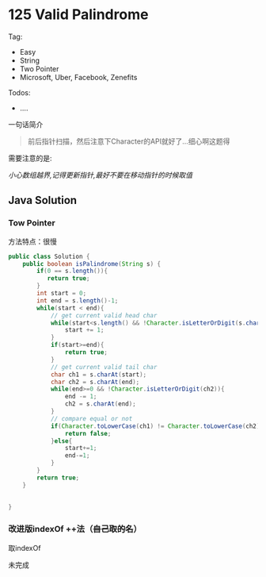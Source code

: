 # 125 Valid Palindrome

Tag:

- Easy
- String
- Two Pointer
- Microsoft, Uber, Facebook, Zenefits

Todos:
- ....

一句话简介

> 前后指针扫描，然后注意下Character的API就好了...细心啊这题得


需要注意的是:

*小心数组越界,记得更新指针,最好不要在移动指针的时候取值*

## Java Solution

### Tow Pointer

方法特点：很慢

```java
public class Solution {
    public boolean isPalindrome(String s) {
        if(0 == s.length()){
           return true; 
        }
        int start = 0;
        int end = s.length()-1;
        while(start < end){
            // get current valid head char
            while(start<s.length() && !Character.isLetterOrDigit(s.charAt(start)) ){
                start += 1;
            }
            if(start>=end){
                return true;
            }
            // get current valid tail char
            char ch1 = s.charAt(start);
            char ch2 = s.charAt(end);
            while(end>=0 && !Character.isLetterOrDigit(ch2)){
                end -= 1;
                ch2 = s.charAt(end);
            }
            // compare equal or not
            if(Character.toLowerCase(ch1) != Character.toLowerCase(ch2)){
                return false;
            }else{
                start+=1;
                end-=1;
            }
        }
        return true;
    }
    
    
}
```

### 改进版indexOf ++法（<del>自己取的名</del>）

取indexOf

未完成
